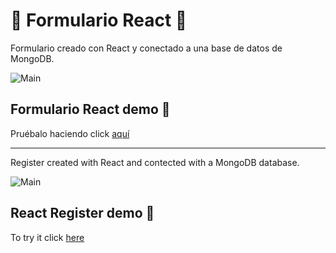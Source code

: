 # 🌸 Formulario React 🌸
Formulario creado con React y conectado a una base de datos de MongoDB.

![Main](https://i.ibb.co/6WRsLf9/Formulario-React-demo.png)

## Formulario React demo 📌

Pruébalo haciendo click [aquí](https://formulario-react.herokuapp.com/)

***

Register created with React and contected with a MongoDB database.

![Main](https://i.ibb.co/6WRsLf9/Formulario-React-demo.png)

## React Register demo 📌

To try it click [here](https://formulario-react.herokuapp.com/)
